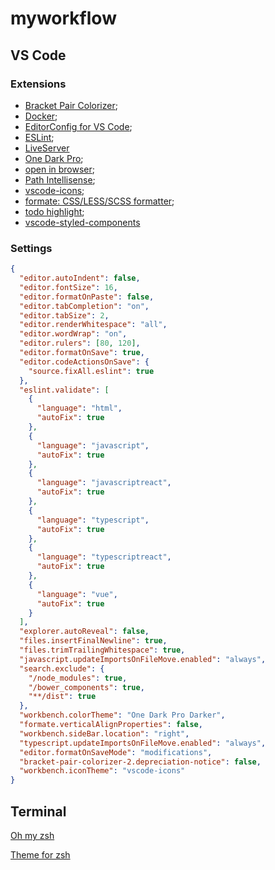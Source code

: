 # myworkflow



## VS Code

### Extensions

- [Bracket Pair Colorizer](https://marketplace.visualstudio.com/items?itemName=CoenraadS.bracket-pair-colorizer);
- [Docker](https://code.visualstudio.com/docs/azure/docker);
- [EditorConfig for VS Code](https://marketplace.visualstudio.com/items?itemName=EditorConfig.EditorConfig);
- [ESLint](https://marketplace.visualstudio.com/items?itemName=dbaeumer.vscode-eslint);
- [LiveServer](https://marketplace.visualstudio.com/items?itemName=ritwickdey.LiveServer)
- [One Dark Pro](https://marketplace.visualstudio.com/items?itemName=zhuangtongfa.Material-theme);
- [open in browser](https://marketplace.visualstudio.com/items?itemName=techer.open-in-browser);
- [Path Intellisense](https://marketplace.visualstudio.com/items?itemName=christian-kohler.path-intellisense);
- [vscode-icons](https://marketplace.visualstudio.com/items?itemName=robertohuertasm.vscode-icons);
- [formate: CSS/LESS/SCSS formatter](https://marketplace.visualstudio.com/items?itemName=MikeBovenlander.formate);
- [todo highlight](https://marketplace.visualstudio.com/items?itemName=wayou.vscode-todo-highlight);
- [vscode-styled-components](https://marketplace.visualstudio.com/items?itemName=jpoissonnier.vscode-styled-components)


### Settings

```json
{
  "editor.autoIndent": false,
  "editor.fontSize": 16,
  "editor.formatOnPaste": false,
  "editor.tabCompletion": "on",
  "editor.tabSize": 2,
  "editor.renderWhitespace": "all",
  "editor.wordWrap": "on",
  "editor.rulers": [80, 120],
  "editor.formatOnSave": true,
  "editor.codeActionsOnSave": {
    "source.fixAll.eslint": true
  },
  "eslint.validate": [
    {
      "language": "html",
      "autoFix": true
    },
    {
      "language": "javascript",
      "autoFix": true
    },
    {
      "language": "javascriptreact",
      "autoFix": true
    },
    {
      "language": "typescript",
      "autoFix": true
    },
    {
      "language": "typescriptreact",
      "autoFix": true
    },
    {
      "language": "vue",
      "autoFix": true
    }
  ],
  "explorer.autoReveal": false,
  "files.insertFinalNewline": true,
  "files.trimTrailingWhitespace": true,
  "javascript.updateImportsOnFileMove.enabled": "always",
  "search.exclude": {
    "/node_modules": true,
    "/bower_components": true,
    "**/dist": true
  },
  "workbench.colorTheme": "One Dark Pro Darker",
  "formate.verticalAlignProperties": false,
  "workbench.sideBar.location": "right",
  "typescript.updateImportsOnFileMove.enabled": "always",
  "editor.formatOnSaveMode": "modifications",
  "bracket-pair-colorizer-2.depreciation-notice": false,
  "workbench.iconTheme": "vscode-icons"
}
```
## Terminal

[Oh my zsh](https://github.com/robbyrussell/oh-my-zsh)

[Theme for zsh](https://github.com/denysdovhan/spaceship-zsh-theme)
